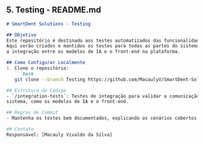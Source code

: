 ## 5. Testing - README.md

```markdown
# SmartDent Solutions - Testing

## Objetivo
Este repositório é destinado aos testes automatizados das funcionalidades do sistema SmartDent.
Aqui serão criados e mantidos os testes para todas as partes do sistema, principalmente para testar
a integração entre os modelos de IA e o front-end na plataforma.

## Como Configurar Localmente
1. Clone o repositório:
   ```bash
   git clone --branch Testing https://github.com/MacaulyV/SmartDent-Solutions.git

## Estrutura do Código
- `/integration-tests`: Testes de integração para validar a comunicação entre as diferentes partes do
sistema, como os modelos de IA e o front-end.

## Regras de Commit
- Mantenha os testes bem documentados, explicando os cenários cobertos.

## Contato
Responsável: [Macauly Vivaldo da Silva]
